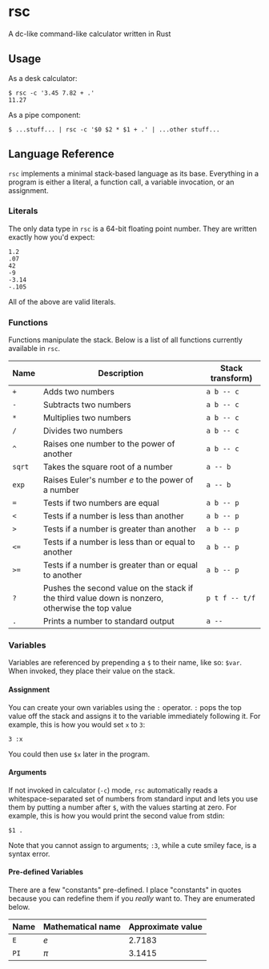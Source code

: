 # rsc
A dc-like command-like calculator written in Rust

## Usage

As a desk calculator:

    $ rsc -c '3.45 7.82 + .'
    11.27

As a pipe component:

    $ ...stuff... | rsc -c '$0 $2 * $1 + .' | ...other stuff...
    
## Language Reference

`rsc` implements a minimal stack-based language as its base.
Everything in a program is either a literal, a function call, a variable invocation, or an assignment.

### Literals

The only data type in `rsc` is a 64-bit floating point number. They are written exactly how you'd expect:

    1.2
    .07
    42
    -9
    -3.14
    -.105

All of the above are valid literals.

### Functions

Functions manipulate the stack. Below is a list of all functions currently available in `rsc`.

| Name | Description | Stack transform) |
|-|-|-|
|`+`|Adds two numbers|`a b -- c`|
|`-`|Subtracts two numbers|`a b -- c`|
|`*`|Multiplies two numbers|`a b -- c`|
|`/`|Divides two numbers|`a b -- c`|
|`^`|Raises one number to the power of another|`a b -- c`|
|`sqrt`|Takes the square root of a number|`a -- b`|
|`exp`|Raises Euler's number *e* to the power of a number|`a -- b`|
|`=`|Tests if two numbers are equal|`a b -- p`|
|`<`|Tests if a number is less than another|`a b -- p`|
|`>`|Tests if a number is greater than another|`a b -- p`|
|`<=`|Tests if a number is less than or equal to another|`a b -- p`|
|`>=`|Tests if a number is greater than or equal to another|`a b -- p`|
|`?`|Pushes the second value on the stack if the third value down is nonzero, otherwise the top value|`p t f -- t/f`|
|`.`|Prints a number to standard output|`a --`|

### Variables

Variables are referenced by prepending a `$` to their name, like so: `$var`.
When invoked, they place their value on the stack.

#### Assignment

You can create your own variables using the `:` operator.
`:` pops the top value off the stack and assigns it to the variable immediately following it.
For example, this is how you would set `x` to `3`:

    3 :x

You could then use `$x` later in the program.

#### Arguments

If not invoked in calculator (`-c`) mode,
`rsc` automatically reads a whitespace-separated set of numbers from standard input 
and lets you use them by putting a number after `$`, with the values starting at zero.
For example, this is how you would print the second value from stdin:

    $1 .

Note that you cannot assign to arguments; `:3`, while a cute smiley face, is a syntax error.

#### Pre-defined Variables

There are a few "constants" pre-defined.
I place "constants" in quotes because you can redefine them if you *really* want to.
They are enumerated below.

|Name|Mathematical name|Approximate value|
|-|-|-|
`E`|*e*|2.7183|
`PI`|*&pi;*|3.1415|
